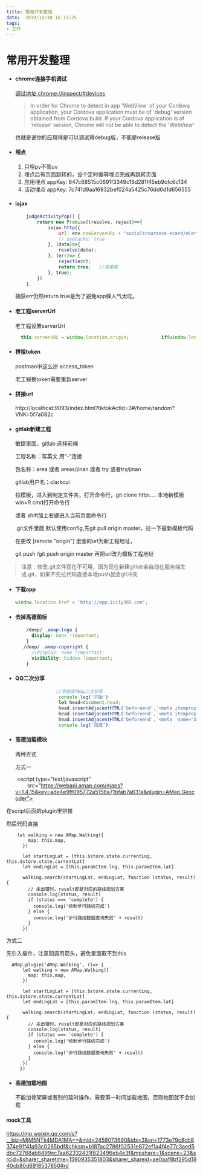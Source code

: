 ```yaml
---
title: 常用开发整理
date:  2019/10/30 15:13:25
tags: 
- 工作
---
```


# 常用开发整理

- #### chrome连接手机调试

  [调试地址 chrome://inspect/#devices ]( chrome://inspect/#devices )

  > In order for Chrome to detect in app 'WebView' of your Cordova application, your Cordova application must be of 'debug' version obtained from Cordova build. If your Cordova application is of 'release' version, Chrome will not be able to detect the 'WebView'

  也就是说你的应用得是可以调试得debug版，不能是release版

  

- #### 埋点

  1. 只埋pv不管uv
  2. 埋点后有页面跳转的，设个定时器等埋点完成再跳转页面
  3. 应用埋点  appKey: 647c68515c0691f3349c16d281f45eb9cfc6c134  
  4. 活动埋点  appKey: 7c741d9aa16932bef024a5425c76dd6d1d656555 

- #### iajax

  ```javascript
      judgeActivityPop() {
          return new Promise((resolve, reject)=>{
              iajax.http({
                  url: env.newServerURL + "socialinsurance-ecard/eCard/judgeActivityPop",
                  // useCache: true     
              }, (data)=>{
                  resolve(data);
              }, (err)=> {
                  reject(err);
                  return true;   //很重要
              }, true);
          })
      },
  ```

  捕获err仍然return true是为了避免app弹人气太旺。

- #### 老工程serverUrl

  老工程设置serverUrl  

  ```javascript
    this.serverURL = window.location.origin;            if(window.location.hostname==='localhost'){                this.serverURL='http://new.icity24.xyz'            } 
  ```

  
  
- #### 拼接token
  
  postman中这么拼 access_token 
  
  老工程换token需要重新server

- #### 拼接url

   http://localhost:9093/index.html?tiktokActId=3#/home/random?VNK=5f7a082c 

  

- #### gitlab新建工程

   敏捷里面，gitlab 选择前端 

  工程名称：写英文 用“-”连接 

  包名称：area 或者 areas/jinan    或者 try 或者try/jinan 

  gitlab用户名：clarkcui 

  拉模板，进入到制定文件夹，打开命令行，git clone http:.... 本地新模板 win+R cmd打开命令行 

  或者 shift加上右键进入当前页面命令行 

  

  .git文件里面 默认使用config,先git pull origin master，拉一下最新模板代码 

  在更改 [remote "origin"] 里面的url为新工程地址，

  git push /git push origin master 再把url改为模板工程地址 

> 注意：修改.git文件现在不可用，因为现在新建gitlab会自动在服务端生成.git，如果不先拉代码直接本地push就会git冲突

- #### 下载app

  ```javascript
  window.location.href = 'http://app.icity365.com';
  ```

  

- #### 去掉高德图标

  ```scss
      /deep/ .amap-logo {
        display: none !important;
      }
     /deep/ .amap-copyright {
        //display: none !important;
        visibility: hidden !important;
      }
  ```

  

- #### QQ二次分享

  ```javascript
                 //添加支持qq二次分享
                  console.log('开始')
                  let head=document.head;
                  head.insertAdjacentHTML('beforeend',`<meta itemprop="name" content=${ctx.title}>`);
                  head.insertAdjacentHTML('beforeend',`<meta itemprop="image" content="https://new.icity24.cn/icity/apps/standards/tax-calculator/res/logo.ico">`);
                  head.insertAdjacentHTML('beforeend',`<meta  name="description" itemprop="description" content=${ctx.des}>`);
                  console.log('完成')
  
  ```

  

- #### 高德加载模块

  两种方式

  方式一

   <script type="text/javascript"
          src="https://webapi.amap.com/maps?v=1.4.15&key=ade4e9ff095772a5158a71bfab7a631a&plugin=AMap.Geocoder"></script>

在script后面的plugin里拼接

然后代码直接

```
    let walking = new AMap.Walking({
        map: this.map,
      })

      let startLngLat = [this.$store.state.currentLng, this.$store.state.currentLat]
      let endLngLat = [this.paramItem.lng, this.paramItem.lat]

      walking.search(startLngLat, endLngLat, function (status, result) {
        // 未出错时，result即是对应的路线规划方案
        console.log(status, result)
        if (status === 'complete') {
          console.log('绘制步行路线完成')
        } else {
          console.log('步行路线数据查询失败' + result)
        }
      })
```

方式二

先引入插件，注意回调用箭头，避免里面取不到this

```
  AMap.plugin('AMap.Walking', ()=> {
      let walking = new AMap.Walking({
        map: this.map,
      })

      let startLngLat = [this.$store.state.currentLng, this.$store.state.currentLat]
      let endLngLat = [this.paramItem.lng, this.paramItem.lat]

      walking.search(startLngLat, endLngLat, function (status, result) {
        // 未出错时，result即是对应的路线规划方案
        console.log(status, result)
        if (status === 'complete') {
          console.log('绘制步行路线完成')
        } else {
          console.log('步行路线数据查询失败' + result)
        }
      })
     })
```

- #### 高德加载地图

  不能加骨架屏或者别的延时操作，需要第一时间加载地图，否则地图就不会加载

#### mock工具

https://mp.weixin.qq.com/s?__biz=MjM5NTk4MDA1MA==&mid=2458073690&idx=3&sn=1773e79c8cb8374e91f41a93c0265bdf&chksm=b187ac2786f02531e872ef1a4f4e77c3aed5dbc72768ab8499ec7aa62332431f823496eb4e3f&mpshare=1&scene=23&srcid=&sharer_sharetime=1590935351803&sharer_shareid=ae0aaf8bf295d1840cb80d6918537850#rd